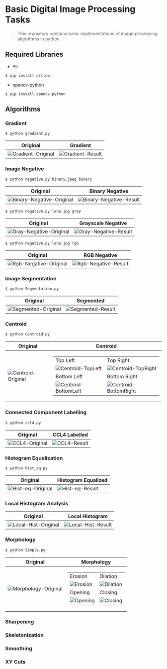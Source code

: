 # Basic Digital Image Processing Tasks
> This repository contains basic implementations of image processing algorithms in python.

## Required Libraries
*	PIL
```shell
$ pip install pillow
```
*	opencv-python
```shell
$ pip install opencv-python
```

## Algorithms

### Gradient

```shell
$ python gradient.py
```
|Original|Gradient|
|---|---|
|![Gradient-Original](https://github.com/mohammaduzair9/Basic-Digital-Image-Processing/blob/master/Gradient/lena.jpg)|![Gradient-Result](https://github.com/mohammaduzair9/Basic-Digital-Image-Processing/blob/master/Gradient/gradient.jpg)|

### Image Negative

```shell
$ python negative.py binary.jpeg binary
```
|Original|Binary Negative|
|---|---|
|![Binary-Negative-Original](https://github.com/mohammaduzair9/Basic-Digital-Image-Processing/blob/master/Image%20Negative/binary.jpg)|![Binary-Negative-Result](https://github.com/mohammaduzair9/Basic-Digital-Image-Processing/blob/master/Image%20Negative/binary_inverted.png)|

```shell
$ python negative.py lena.jpg gray
```
|Original|Grayscale Negative|
|---|---|
|![Gray-Negative-Original](https://github.com/mohammaduzair9/Basic-Digital-Image-Processing/blob/master/Image%20Negative/grayscale.png)|![Gray-Negative-Result](https://github.com/mohammaduzair9/Basic-Digital-Image-Processing/blob/master/Image%20Negative/grayscale_inverted.png)|


```shell
$ python negative.py lena.jpg rgb
```
|Original|RGB Negative|
|---|---|
|![Rgb-Negative-Original](https://github.com/mohammaduzair9/Basic-Digital-Image-Processing/blob/master/Image%20Negative/rgb.jpg)|![Rgb-Negative-Result](https://github.com/mohammaduzair9/Basic-Digital-Image-Processing/blob/master/Image%20Negative/rgb_inverted.png)|

### Image Segmentation

```shell
$ python Segmentation.py
```
|Original|Segmented|
|---|---|
|![Segmented-Original](https://github.com/mohammaduzair9/Basic-Digital-Image-Processing/blob/master/Image%20Segmentation/image.png)|![Segmented-Result](https://github.com/mohammaduzair9/Basic-Digital-Image-Processing/blob/master/Image%20Segmentation/Capture3.PNG)|

### Centroid

```shell
$ python Centroid.py
```
|Original|Centroid|
|---|---|
|![Centroid-Original](https://github.com/mohammaduzair9/Basic-Digital-Image-Processing/blob/master/Centroid/Signature.png)|<table><tr><td>Top Left</td><td>Top Right</td></tr><tr><td>![Centroid-TopLeft](https://github.com/mohammaduzair9/Basic-Digital-Image-Processing/blob/master/Centroid/TopLeft.png)</td><td>![Centroid-TopRight](https://github.com/mohammaduzair9/Basic-Digital-Image-Processing/blob/master/Centroid/TopRight.png)</td></tr><tr><td>Bottom Left</td><td>Bottom Right</td></tr><tr><td>![Centroid-BottomLeft](https://github.com/mohammaduzair9/Basic-Digital-Image-Processing/blob/master/Centroid/BottomLeft.png)</td><td>![Centroid-BottomRight](https://github.com/mohammaduzair9/Basic-Digital-Image-Processing/blob/master/Centroid/BottomRight.png)</td></tr></table>|

### Connected Component Labelling

```shell
$ python ccl4.py
```
|Original|CCL4 Labelled|
|---|---|
|![CCL4-Original](https://github.com/mohammaduzair9/Basic-Digital-Image-Processing/blob/master/Connected%20Component%20Labelling/input.png)|![CCL4-Result](https://github.com/mohammaduzair9/Basic-Digital-Image-Processing/blob/master/Connected%20Component%20Labelling/ccl.png)|

### Histogram Equalization

```shell
$ python hist_eq.py
```
|Original|Histogram Equalized|
|---|---|
|![Hist-eq-Original](https://github.com/mohammaduzair9/Basic-Digital-Image-Processing/blob/master/Histogram%20Equalization/hist2.tif)|![Hist-eq-Result](https://github.com/mohammaduzair9/Basic-Digital-Image-Processing/blob/master/Histogram%20Equalization/high_contrast.png)|

### Local Histogram Analysis

|Original|Local Histogram|
|---|---|
|![Local-Hist-Original](https://github.com/mohammaduzair9/Basic-Digital-Image-Processing/blob/master/Local%20Histogram%20Analysis/mountains.jpg)|![Local-Hist-Result](https://github.com/mohammaduzair9/Basic-Digital-Image-Processing/blob/master/Local%20Histogram%20Analysis/high_contrast_local_img.png)|

### Morphology

```shell
$ python Simple.py
```
|Original|Morphology|
|---|---|
|![Morphology-Original](https://github.com/mohammaduzair9/Basic-Digital-Image-Processing/blob/master/Morphology/signature.png)|<table><tr><td>Erosion</td><td>Dilation</td></tr><tr><td>![Erosion](https://github.com/mohammaduzair9/Basic-Digital-Image-Processing/blob/master/Morphology/erosion.png)</td><td>![Dilation](https://github.com/mohammaduzair9/Basic-Digital-Image-Processing/blob/master/Morphology/dilation.png)</td></tr><tr><td>Opening</td><td>Closing</td></tr><tr><td>![Opening](https://github.com/mohammaduzair9/Basic-Digital-Image-Processing/blob/master/Morphology/opening.png)</td><td>![Closing](https://github.com/mohammaduzair9/Basic-Digital-Image-Processing/blob/master/Morphology/closing.png)</td></tr></table>|

### Sharpening
### Skeletonization
### Smoothing
### XY Cuts

